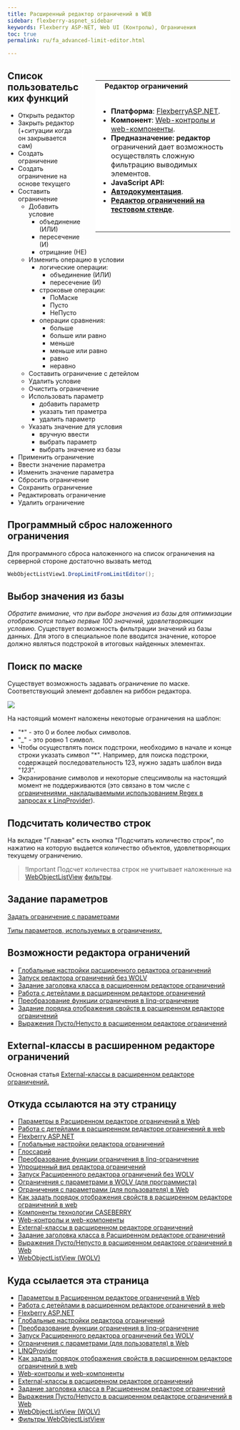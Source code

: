 ```yaml
---
title: Расширенный редактор ограничений в WEB
sidebar: flexberry-aspnet_sidebar
keywords: Flexberry ASP-NET, Web UI (Контролы), Ограничения
toc: true
permalink: ru/fa_advanced-limit-editor.html

---
```


<div style="margin:5px; padding-left:28px; float:right; width:60%; outline:1px solid white;">
<br>
<table border="0" width="100%" bgcolor="#6495ED">
<tbody><tr><td bgcolor="#FFFFFF">
&nbsp;&nbsp;&nbsp;<b><b class="searchkeyword">Редактор</b> ограничений</b><br><br><ul><li><b>Платформа</b>: <a class="pagelink" href="https://flexberry.github.io/ru/fa_flexberry-a-s-p-n-e-t.html" title="Flexberry ASP.NET">FlexberryASP.NET</a>.</li><li><b>Компонент</b>: <a class="pagelink" href="https://flexberry.github.io/ru/fa_web-controls.html" title="Web-контролы и web-компоненты">Web-контролы и web-компоненты</a>.</li><li><b>Предназначение:</b> <b class="searchkeyword">редактор</b> ограничений дает возможность осуществлять сложную фильтрацию выводимых элементов.</li><li><b>JavaScript API:</b></li><li><b><a class="externallink" href="http://storm:20013/namespace_web_limit_editor.html" title="Автодокументация" target="_blank">Автодокументация</a></b>.</li><li><b><a class="externallink" href="http://ru:6158/LimitEditor.aspx?param=CUSTOM_LimitEditor_ctl00$ContentPlaceHolder1$ctrlLimitFunctionEdit_formsExamplesLimitEditorTestLimitEditorTestPage.aspx_ICS_HOMEAPopova&amp;module=~/forms/Examples/LimitEditorTest/LimitEditorTestPage.aspx/__Page" title="Редактор ограничений на тестовом стенде" target="_blank">Редактор ограничений на тестовом стенде</a></b>.<br></li></ul><br></td>
</tr></tbody></table>
</div>

## Список пользовательских функций

* Открыть редактор
* Закрыть редактор (+ситуации когда он закрывается сам)
* Создать ограничение
* Создать ограничение на основе текущего
* Составить ограничение
    + Добавить условие
        - объединение (ИЛИ)
        - пересечение (И)
        - отрицание (НЕ)
    + Изменить операцию в условии
        - логические операции:
            - объединение (ИЛИ)
            - пересечение (И)
        - строковые операции:
            - ПоМаске
            - Пусто
            - НеПусто
        - операции сравнения:
            - больше
            - больше или равно
            - меньше
            - меньше или равно
            - равно
            - неравно
    + Составить ограничение с детейлом
    + Удалить условие
    + Очистить ограничение
    + Использовать параметр
        - добавить параметр
        - указать тип праметра
        - удалить параметр
    + Указать значение для условия
        - вручную ввести
        - выбрать параметр
        - выбрать значение из базы
* Применить ограничение
* Ввести значение параметра
* Изменить значение параметра
* Сбросить ограничение
* Сохранить ограничение
* Редактировать ограничение
* Удалить ограничение

## Программный сброс наложенного ограничения
Для программного сброса наложенного на список ограничения на серверной стороне достаточно вызвать метод

```csharp
WebObjectListView1.DropLimitFromLimitEditor();
```

## Выбор значения из базы
*Обратите внимание, что при выборе значения из базы для оптимизации отображаются только первые 100 значений, удовлетворяющих условию.* 
Существует возможность фильтрации значений из базы данных. Для этого в специальное поле вводится значение, которое должно являться подстрокой в итоговых найденных элементах.

## Поиск по маске
Существует возможность задавать ограничение по маске. Соответствующий элемент добавлен на риббон редактора. 

![](/flexberry.github.io/flexberry.github.io/images/pages/products/flexberry-aspnet/Ограничения/LimitEditor.png)

На настоящий момент наложены некоторые ограничения на шаблон:
* "*" - это 0 и более любых символов.
* "_" - это ровно 1 символ.
* Чтобы осуществлять поиск подстроки, необходимо в начале и конце строки указать символ "*". Например, для поиска подстроки, содержащей последовательность 123, нужно задать шаблон вида "*123*".
* Экранирование символов и некоторые спецсимволы на настоящий момент не поддерживаются (это связано в том числе с [ограничениями, накладываемыми использованием Regex в запросах к LinqProvider](https://flexberry.github.io/ru/fo_l-i-n-q-provider.html)).

## Подсчитать количество строк
На вкладке "Главная" есть кнопка "Подсчитать количество строк", по нажатию на которую выдается количество объектов, удовлетворяющих текущему ограничению.

>!Important
>Подсчет количества строк не учитывает наложенные на [WebObjectListView](https://flexberry.github.io/ru/web-object-list-view.html) [фильтры](https://flexberry.github.io/ru/fa_w-o-l-v-filters.html).


## Задание параметров
[Задать ограничение с параметрами](https://flexberry.github.io/ru/fa_limit-with-parameters-for-user.html)

[Типы параметров, используемых в ограничениях.](https://flexberry.github.io/ru/fa_advanced-limit-editor-parameters.html)

## Возможности редактора ограничений

* [Глобальные настройки расширенного редактора ограничений](https://flexberry.github.io/ru/fa_global-web-limit-editor-settings.html)
* [Запуск редактора ограничений без WOLV](https://flexberry.github.io/ru/fa_limit-editor-without-w-o-l-v.html)
* [Задание заголовка класса в расширенном редакторе ограничений](https://flexberry.github.io/ru/fa_web-limit-editor-class-caption.html)
* [Работа с детейлами в расширенном редакторе ограничений](https://flexberry.github.io/ru/fa_details-at-adv-limit-editor.html)
* [Преобразование функции ограничения в linq-ограничение](https://flexberry.github.io/ru/fo_lcs-to-linq.html)
* [Задание порядка отображения свойств в расширенном редакторе ограничений](https://flexberry.github.io/ru/fa_set-prop-order-at-web-adv-limit-editor.html)
* [Выражения Пусто/Непусто в расширенном редакторе ограничений]()

## External-классы в расширенном редакторе ограничений
Основная статья [External-классы в расширенном редакторе ограничений.](https://flexberry.github.io/ru/fa_web-limit-editor-and-external-class.html)

## Откуда ссылаются на эту страницу

* [Параметры в Расширенном редакторе ограничений в Web](https://flexberry.github.io/ru/fa_advanced-limit-editor-parameters.html)
* [Работа с детейлами в расширенном редакторе ограничений в web](https://flexberry.github.io/ru/fa_details-at-adv-limit-editor.html)
* [Flexberry ASP.NET](https://flexberry.github.io/ru/fa_flexberry-a-s-p-n-e-t.html)
* [Глобальные настройки редактора ограничений](https://flexberry.github.io/ru/fa_global-web-limit-editor-settings.html)
* [Глоссарий](https://flexberry.github.io/ru/glossary.html)
* [Преобразование функции ограничения в linq-ограничение](https://flexberry.github.io/ru/fo_lcs-to-linq.html)
* [Упрощенный вид редактора ограничений](https://flexberry.github.io/ru/fw_limit-editor-simple-view.html)
* [Запуск Расширенного редактора ограничений без WOLV](https://flexberry.github.io/ru/fa_limit-editor-without-w-o-l-v.html)
* [Ограничения с параметрами в WOLV (для программиста)](https://flexberry.github.io/ru/fa_limit-with-parameters-for-developer.html)
* [Ограничения с параметрами (для пользователя) в Web](https://flexberry.github.io/ru/fa_limit-with-parameters-for-user.html)
* [Как задать порядок отображения свойств в расширенном редакторе ограничений в web](https://flexberry.github.io/ru/fa_set-prop-order-at-web-adv-limit-editor.html)
* [Компоненты технологии CASEBERRY]()
* [Web-контролы и web-компоненты](https://flexberry.github.io/ru/fa_web-controls.html)
* [External-классы в расширенном редакторе ограничений](https://flexberry.github.io/ru/fa_web-limit-editor-and-external-class.html)
* [Задание заголовка класса в Расширенном редакторе ограничений](https://flexberry.github.io/ru/fa_web-limit-editor-class-caption.html)
* [Выражения Пусто/Непусто в расширенном редакторе ограничений в Web](https://flexberry.github.io/ru/fa_web-limit-editor-is-null.html)
* [WebObjectListView (WOLV)]()

## Куда ссылается эта страница

* [Параметры в Расширенном редакторе ограничений в Web](https://flexberry.github.io/ru/fa_advanced-limit-editor-parameters.html)
* [Работа с детейлами в расширенном редакторе ограничений в web](https://flexberry.github.io/ru/fa_details-at-adv-limit-editor.html)
* [Flexberry ASP.NET](https://flexberry.github.io/ru/fa_flexberry-a-s-p-n-e-t.html)
* [Глобальные настройки редактора ограничений](https://flexberry.github.io/ru/fa_global-web-limit-editor-settings.html)
* [Преобразование функции ограничения в linq-ограничение](https://flexberry.github.io/ru/fo_lcs-to-linq.html)
* [Запуск Расширенного редактора ограничений без WOLV](https://flexberry.github.io/ru/fa_limit-editor-without-w-o-l-v.html)
* [Ограничения с параметрами (для пользователя) в Web](https://flexberry.github.io/ru/fa_limit-with-parameters-for-user.html)
* [LINQProvider](https://flexberry.github.io/ru/fo_l-i-n-q-provider.html)
* [Как задать порядок отображения свойств в расширенном редакторе ограничений в web](https://flexberry.github.io/ru/fa_set-prop-order-at-web-adv-limit-editor.html)
* [Web-контролы и web-компоненты](https://flexberry.github.io/ru/fa_web-controls.html)
* [External-классы в расширенном редакторе ограничений](https://flexberry.github.io/ru/fa_web-limit-editor-and-external-class.html)
* [Задание заголовка класса в Расширенном редакторе ограничений](https://flexberry.github.io/ru/fa_web-limit-editor-class-caption.html)
* [Выражения Пусто/Непусто в расширенном редакторе ограничений в Web](https://flexberry.github.io/ru/fa_web-limit-editor-is-null.html)
* [WebObjectListView (WOLV)]()
* [Фильтры WebObjectListView](https://flexberry.github.io/ru/fa_w-o-l-v-filters.html)